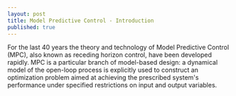 ```yaml
---
layout: post
title: Model Predictive Control - Introduction
published: true
---
```


For the last 40 years the theory and technology of Model Predictive Control (MPC), also known as receding horizon control, have been developed rapidly. MPC is a particular branch of model-based design: 
a dynamical model of the open-loop process is explicitly used to construct an optimization problem aimed at achieving the prescribed system's performance under 
specified restrictions on input and output variables.

